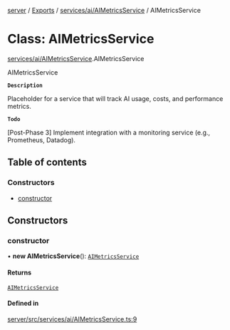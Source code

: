 [server](../README.md) / [Exports](../modules.md) / [services/ai/AIMetricsService](../modules/services_ai_AIMetricsService.md) / AIMetricsService

# Class: AIMetricsService

[services/ai/AIMetricsService](../modules/services_ai_AIMetricsService.md).AIMetricsService

AIMetricsService

**`Description`**

Placeholder for a service that will track AI usage, costs, and performance metrics.

**`Todo`**

[Post-Phase 3] Implement integration with a monitoring service (e.g., Prometheus, Datadog).

## Table of contents

### Constructors

- [constructor](services_ai_AIMetricsService.AIMetricsService.md#constructor)

## Constructors

### constructor

• **new AIMetricsService**(): [`AIMetricsService`](services_ai_AIMetricsService.AIMetricsService.md)

#### Returns

[`AIMetricsService`](services_ai_AIMetricsService.AIMetricsService.md)

#### Defined in

[server/src/services/ai/AIMetricsService.ts:9](https://github.com/niklas-joh/french-learning-platform/blob/f88c80a984d39a715bd427891d156cc94cff3831/server/src/services/ai/AIMetricsService.ts#L9)
